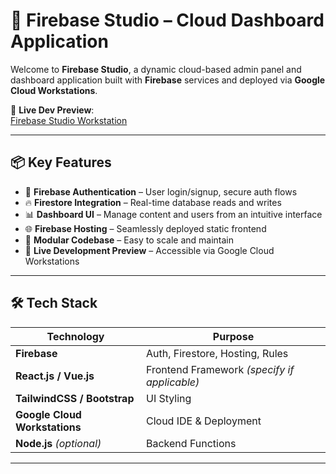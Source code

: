 # 🚀 Firebase Studio – Cloud Dashboard Application

Welcome to **Firebase Studio**, a dynamic cloud-based admin panel and dashboard application built with **Firebase** services and deployed via **Google Cloud Workstations**.

🔗 **Live Dev Preview**:  
[Firebase Studio Workstation](https://9000-firebase-studio-1751022582191.cluster-ys234awlzbhwoxmkkse6qo3fz6.cloudworkstations.dev)

---

## 📦 Key Features

- 🔐 **Firebase Authentication** – User login/signup, secure auth flows
- 🔥 **Firestore Integration** – Real-time database reads and writes
- 📊 **Dashboard UI** – Manage content and users from an intuitive interface
- 🌐 **Firebase Hosting** – Seamlessly deployed static frontend
- 📁 **Modular Codebase** – Easy to scale and maintain
- 🧪 **Live Development Preview** – Accessible via Google Cloud Workstations

---

## 🛠 Tech Stack

| Technology | Purpose                       |
|------------|-------------------------------|
| **Firebase**   | Auth, Firestore, Hosting, Rules |
| **React.js / Vue.js** | Frontend Framework *(specify if applicable)* |
| **TailwindCSS / Bootstrap** | UI Styling |
| **Google Cloud Workstations** | Cloud IDE & Deployment |
| **Node.js** *(optional)* | Backend Functions |

---




